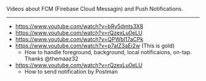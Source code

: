Videos about FCM (Firebase Cloud Messagin) and Push Notifications.

---

 - https://www.youtube.com/watch?v=bRy5dmts3X8
 - https://www.youtube.com/watch?v=rQzexLu0eLU
 - https://www.youtube.com/watch?v=QPWbl17aCPk
 - https://www.youtube.com/watch?v=p7aIZ3aEi2w (This is gold)
   - How to handle foreground, background, local notificaions, on-tap. Thanks @themaaz32
 - https://www.youtube.com/watch?v=rQzexLu0eLU 
   - How to send notification by Postman
